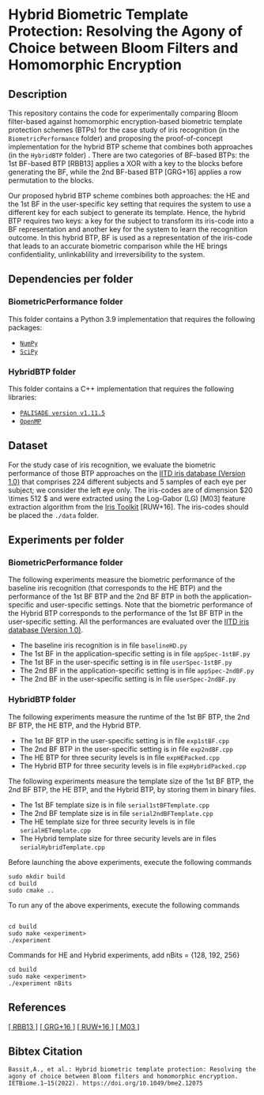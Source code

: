 # Hybrid Biometric Template Protection: Resolving the Agony of Choice between Bloom Filters and Homomorphic Encryption

## Description

This repository contains the code for experimentally comparing Bloom filter-based against homomorphic encryption-based biometric template protection schemes (BTPs) for the case study of iris recognition (in the `BiometricPerformance` folder) and proposing the proof-of-concept implementation for the hybrid BTP scheme that combines both approaches (in the `HybridBTP` folder) .
There are two categories of BF-based BTPs: the 1st BF-based BTP [RBB13] applies a XOR with a key to the blocks before generating the BF, while the 2nd BF-based BTP [GRG+16] applies a row permutation to the blocks.

Our proposed hybrid BTP scheme combines both approaches: the HE and the 1st BF in the user-specific key setting that requires the system to use a different key for each subject to generate its template.
Hence, the hybrid BTP requires two keys: a key for the subject to transform its iris-code into a BF representation and another key for the system to learn the recognition outcome.
In this hybrid BTP, BF is used as a representation of the iris-code that leads to an accurate biometric comparison while the HE brings confidentiality, unlinkablility and irreversibility to the system.

## Dependencies per folder

### BiometricPerformance folder

This folder contains a Python 3.9 implementation that requires the following packages:

- [`NumPy`](https://numpy.org/)  
- [`SciPy`](https://scipy.org/)

### HybridBTP folder

This folder contains a C++ implementation that requires the following libraries:

- [`PALISADE version v1.11.5`](https://gitlab.com/palisade/palisade-release)
- [`OpenMP`](https://www.openmp.org/)

## Dataset

For the study case of iris recognition, we evaluate the biometric performance of those BTP approaches on the [IITD iris database (Version 1.0)](http://www4.comp.polyu.edu.hk/~csajaykr/IITD/Database_Iris.htm/) that comprises $224$ different subjects and $5$ samples of each eye per subject; we consider the left eye only.
The iris-codes are of dimension $20 \times 512 $ and were extracted using the Log-Gabor (LG) [M03] feature extraction algorithm from the [Iris Toolkit](https://www.wavelab.at/sources/) [RUW+16].
The iris-codes should be placed the `./data` folder.

## Experiments per folder

### BiometricPerformance folder

The following experiments measure the biometric performance of the baseline iris recognition (that corresponds to the HE BTP) and the performance of the 1st BF BTP and the 2nd BF BTP in both the application-specific and user-specific settings.
Note that the biometric performance of the Hybrid BTP corresponds to the performance of the 1st BF BTP in the user-specific setting.
All the performances are evaluated over the [IITD iris database (Version 1.0)](http://www4.comp.polyu.edu.hk/~csajaykr/IITD/Database_Iris.htm/).

- The baseline iris recognition is in file `baselineHD.py`
- The 1st BF in the application-specific setting is in file `appSpec-1stBF.py`
- The 1st BF in the user-specific setting is in file `userSpec-1stBF.py`
- The 2nd BF in the application-specific setting is in file `appSpec-2ndBF.py`
- The 2nd BF in the user-specific setting is in file `userSpec-2ndBF.py`

### HybridBTP folder

The following experiments measure the runtime of the 1st BF BTP, the 2nd BF BTP, the HE BTP, and the Hybrid BTP.

- The 1st BF BTP in the user-specific setting is in file `exp1stBF.cpp`
- The 2nd BF BTP in the user-specific setting is in file `exp2ndBF.cpp`
- The HE BTP for three security levels is in file `expHEPacked.cpp`
- The Hybrid BTP for three security levels is in file `expHybridPacked.cpp`

The following experiments measure the template size of the 1st BF BTP, the 2nd BF BTP, the HE BTP, and the Hybrid BTP, by storing them in binary files.
- The 1st BF template size is in file `serial1stBFTemplate.cpp`
- The 2nd BF template size is in file `serial2ndBFTemplate.cpp`
- The HE template size for three security levels is in file `serialHETemplate.cpp`
- The Hybrid template size for three security levels are in files `serialHybridTemplate.cpp`

Before launching the above experiments, execute the following commands

```
sudo mkdir build
cd build
sudo cmake ..
```

To run any of the above experiments, execute the following commands

```

cd build
sudo make <experiment>
./experiment

```

Commands for HE and Hybrid experiments, add nBits = {128, 192, 256}
```
cd build
sudo make <experiment>
./experiment nBits
```

## References

[[ RBB13 ]](https://ieeexplore.ieee.org/abstract/document/6612976)
[[ GRG+16 ]](https://www.sciencedirect.com/science/article/pii/S0020025516304753)
[[ RUW+16 ]](https://link.springer.com/chapter/10.1007/978-1-4471-6784-6_16)
[[ M03 ]](https://citeseerx.ist.psu.edu/viewdoc/download?doi=10.1.1.90.5112&rep=rep1&type=pdf)

## Bibtex Citation

```
Bassit,A., et al.: Hybrid biometric template protection: Resolving the agony of choice between Bloom filters and homomorphic encryption. IETBiome.1–15(2022). https://doi.org/10.1049/bme2.12075 
```
